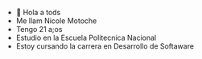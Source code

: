 - 👋 Hola a tods
- Me llam Nicole Motoche
- Tengo 21 a;os
- Estudio en la Escuela Politecnica Nacional
- Estoy cursando la carrera en Desarrollo de Softaware
